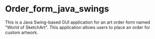 # Order_form_java_swings
This is a Java Swing-based GUI application for an art order form named "World of SketchArt". This application allows users to place an order for custom artwork.
